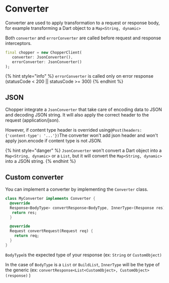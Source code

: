 # Converter

Converter are used to apply transformation to a request or response body, for example transforming a Dart object to a `Map<String, dynamic>`

Both `converter` and `errorConverter` are called before request and response interceptors.

```dart
final chopper = new ChopperClient(
   converter: JsonConverter(),
   errorConverter: JsonConverter()
);
```

{% hint style="info" %}
`errorConverter` is called only on error response \(statusCode &lt; 200 \|\| statusCode &gt;= 300\)
{% endhint %}

## JSON

Chopper integrate a `JsonConverter` that take care of encoding data to JSON and decoding JSON string. It will also apply the correct header to the request \(application/json\).

However, if content type header is overrided using`@Post(headers: {'content-type': '...'})`The converter won't add json header and won't apply json.encode if content type is not JSON.

{% hint style="danger" %}
`JsonConverter` won't convert a Dart object into a `Map<String, dynamic>` or a `List`, but it will convert the `Map<String, dynamic>` into a JSON string.
{% endhint %}

## Custom converter

You can implement a converter by implementing the `Converter` class.

```dart
class MyConverter implements Converter {
  @override
  Response<BodyType> convertResponse<BodyType, InnerType>(Response res) {
   return res;
  }

  @override
  Request convertRequest(Request req) {
    return req;
  }
}
```

`BodyType`is the expected type of your response \(ex: `String` or `CustomObject)`

 In the case of `BodyType` is a `List` or `BuildList`, `InnerType` will be the type of the generic \(ex: `convertResponse<List<CustomObject>, CustomObject>(response)` \)

